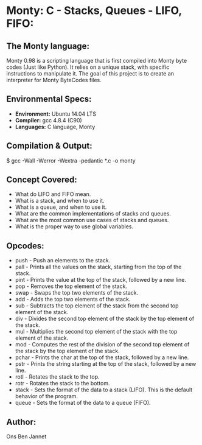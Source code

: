 # Monty: C - Stacks, Queues - LIFO, FIFO:

## The Monty language:
Monty 0.98 is a scripting language that is first compiled into Monty byte codes (Just like Python). It relies on a unique stack, with specific instructions to manipulate it. The goal of this project is to create an interpreter for Monty ByteCodes files.


## Environmental Specs:
* __Environment:__ Ubuntu 14.04 LTS
* __Compiler:__ gcc 4.8.4 (C90)
* __Languages:__ C language, Monty

## Compilation & Output:
$ gcc -Wall -Werror -Wextra -pedantic *.c -o monty

## Concept Covered:
* What do LIFO and FIFO mean.
* What is a stack, and when to use it.
* What is a queue, and when to use it.
* What are the common implementations of stacks and queues.
* What are the most common use cases of stacks and queues.
* What is the proper way to use global variables.

## Opcodes:
* push - Push an elements to the stack.
* pall - Prints all the values on the stack, starting from the top of the stack.
* pint - Prints the value at the top of the stack, followed by a new line.
* pop - Removes the top element of the stack.
* swap - Swaps the top two elements of the stack.
* add - Adds the top two elements of the stack.
* sub - Subtracts the top element of the stack from the second top element of the stack.
* div - Divides the second top element of the stack by the top element of the stack.
* mul - Multiplies the second top element of the stack with the top element of the stack.
* mod - Computes the rest of the division of the second top element of the stack by the top element of the stack.
* pchar - Prints the char at the top of the stack, followed by a new line.
* pstr - Prints the string starting at the top of the stack, followed by a new line.
* rotl - Rotates the stack to the top.
* rotr - Rotates the stack to the bottom.
* stack - Sets the format of the data to a stack (LIFO). This is the default behavior of the program.
* queue - Sets the format of the data to a queue (FIFO).


## Author:
Ons Ben Jannet
